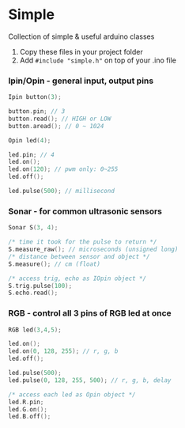 # Simple
Collection of simple & useful arduino classes  
1. Copy these files in your project folder  
2. Add `#include "simple.h"` on top of your .ino file  

### Ipin/Opin - general input, output pins
```c++
Ipin button(3);

button.pin; // 3
button.read(); // HIGH or LOW
button.aread(); // 0 ~ 1024
```

```c++
Opin led(4);

led.pin; // 4
led.on();
led.on(120); // pwm only: 0~255
led.off();

led.pulse(500); // millisecond
```

### Sonar - for common ultrasonic sensors
```c++
Sonar S(3, 4);

/* time it took for the pulse to return */
S.measure_raw(); // microseconds (unsigned long)
/* distance between sensor and object */
S.measure(); // cm (float)

/* access trig, echo as IOpin object */
S.trig.pulse(100);
S.echo.read();
```

### RGB - control all 3 pins of RGB led at once
```c++
RGB led(3,4,5);

led.on();
led.on(0, 128, 255); // r, g, b
led.off();

led.pulse(500);
led.pulse(0, 128, 255, 500); // r, g, b, delay

/* access each led as Opin object */
led.R.pin;
led.G.on();
led.B.off();
```

